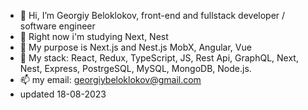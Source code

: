 - 👋 Hi, I’m Georgiy Beloklokov, front-end and fullstack developer / software engineer
- 👀 Right now i'm studying Next, Nest
- 🌱 My purpose is Next.js and Nest.js MobX, Angular, Vue
- 💞️ My stack: React, Redux, TypeScript, JS, Rest Api, GraphQL, Next, Nest, Express, PostrgeSQL, MySQL, MongoDB, Node.js.
- 📫 my email: georgiybeloklokov@gmail.com
- updated 18-08-2023

<!---
GeorgiyBeloklokov/GeorgiyBeloklokov is a ✨ special ✨ repository because its `README.md` (this file) appears on your GitHub profile.
You can click the Preview link to take a look at your changes.
--->
